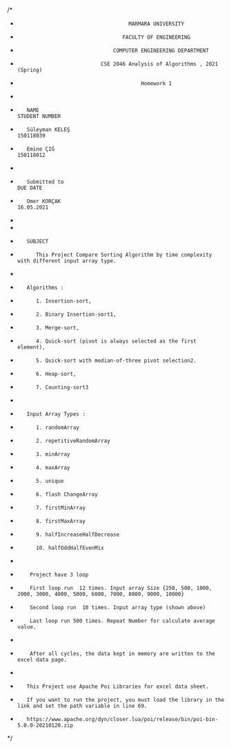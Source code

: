 /*
*                                         MARMARA UNIVERSITY
*                                       FACULTY OF ENGINEERING
*                                    COMPUTER ENGINEERING DEPARTMENT
*                                CSE 2046 Analysis of Algorithms , 2021 (Spring)
*                                             Homework 1
*
*        NAME                                                                         STUDENT NUMBER
*        Süleyman KELEŞ                                                               150118039
*        Emine ÇIĞ                                                                    150118012
*
*        Submitted to                                                                 DUE DATE
*        Ömer KORÇAK                                                                   16.05.2021
*
*
*        SUBJECT
*           This Project Compare Sorting Algorithm by time complexity with different input array type.
*
*        Algorithms :
*           1. Insertion-sort,
*           2. Binary Insertion-sort1,
*           3. Merge-sort,
*           4. Quick-sort (pivot is always selected as the first element),
*           5. Quick-sort with median-of-three pivot selection2.
*           6. Heap-sort,
*           7. Counting-sort3
*
*        Input Array Types :
*           1. randomArray
*           2. repetitiveRandomArray
*           3. minArray
*           4. maxArray
*           5. unique
*           6. flash ChangeArray
*           7. firstMinArray
*           8. firstMaxArray
*           9. halfIncreaseHalfDecrease
*           10. halfOddHalfEvenMix
*
*         Project have 3 loop
*         First loop run  12 times. Input array Size {250, 500, 1000, 2000, 3000, 4000, 5000, 6000, 7000, 8000, 9000, 10000}
*         Second loop run  10 times. Input array type (shown above)
*         Last loop run 500 times. Repeat Number for calculate average value.
*
*         After all cycles, the data kept in memory are written to the excel data page.
*
*        This Project use Apache Poi Libraries for excel data sheet.
*        If you want to run the project, you must load the library in the link and set the path variable in line 69.
*        https://www.apache.org/dyn/closer.lua/poi/release/bin/poi-bin-5.0.0-20210120.zip
*/
